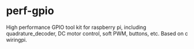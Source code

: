 # perf-gpio
High performance GPIO tool kit for raspberry pi, including quadrature_decoder, DC motor control, soft PWM, buttons, etc. Based on c wiringpi.

